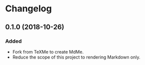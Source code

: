 Changelog
=========

0.1.0 (2018-10-26)
------------------

### Added

- Fork from TeXMe to create MdMe.
- Reduce the scope of this project to rendering Markdown only.

